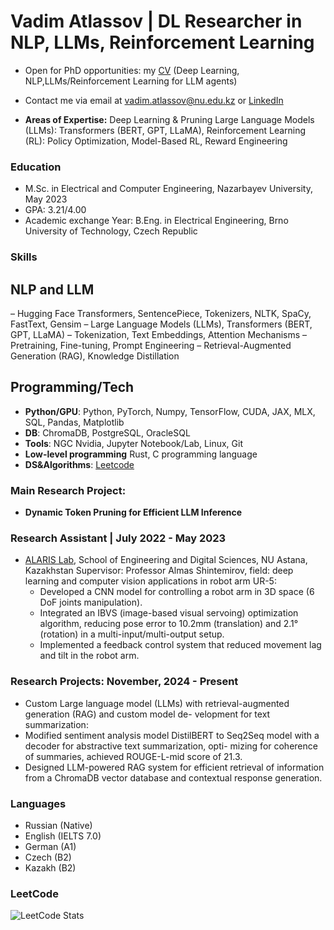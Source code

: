 # Vadim Atlassov | DL Researcher in NLP, LLMs, Reinforcement Learning

 - Open for PhD opportunities: my [CV](https://github.com/Vadim-ATL/Vadim-ATL/blob/main/CV.pdf) (Deep Learning, NLP,LLMs/Reinforcement Learning for LLM agents)
 - Contact me via email at [vadim.atlassov@nu.edu.kz](mailto:vadim.atlassov@nu.edu.kz) or [LinkedIn](www.linkedin.com/in/vadim-atlassov)

- **Areas of Expertise:**
Deep Learning & Pruning Large Language Models (LLMs): Transformers (BERT, GPT, LLaMA), Reinforcement Learning (RL): Policy Optimization, Model-Based RL, Reward Engineering

### Education
-  M.Sc. in Electrical and Computer Engineering, Nazarbayev University, May 2023
-  GPA: 3.21/4.00
-  Academic exchange Year: B.Eng. in Electrical Engineering, Brno University of Technology, Czech Republic

### Skills

## NLP and LLM
– Hugging Face Transformers, SentencePiece, Tokenizers, NLTK, SpaCy, FastText, Gensim
– Large Language Models (LLMs), Transformers (BERT, GPT, LLaMA)
– Tokenization, Text Embeddings, Attention Mechanisms
– Pretraining, Fine-tuning, Prompt Engineering
– Retrieval-Augmented Generation (RAG), Knowledge Distillation

## Programming/Tech
- **Python/GPU**: Python, PyTorch, Numpy, TensorFlow, CUDA, JAX, MLX, SQL, Pandas, Matplotlib
- **DB**: ChromaDB, PostgreSQL, OracleSQL
- **Tools**: NGC Nvidia, Jupyter Notebook/Lab, Linux, Git
- **Low-level programming** Rust, C programming language
- **DS&Algorithms**: [Leetcode](https://leetcode.com/u/user8713iN/)

### Main Research Project:
 - **Dynamic Token Pruning for Efficient LLM Inference**

### Research Assistant | July 2022 - May 2023
- [ALARIS Lab](https://www.alaris.kz/), School of Engineering and Digital Sciences, NU Astana, Kazakhstan
    Supervisor: Professor Almas Shintemirov, field: deep learning and computer vision applications in robot arm UR-5:
  - Developed a CNN model for controlling a robot arm in 3D space (6 DoF joints manipulation).
  - Integrated an IBVS (image-based visual servoing) optimization algorithm, reducing pose error to 10.2mm
    (translation) and 2.1° (rotation) in a multi-input/multi-output setup.
  - Implemented a feedback control system that reduced movement lag and tilt in the robot arm.

### Research Projects: November, 2024 - Present
- Custom Large language model (LLMs) with retrieval-augmented generation (RAG) and custom model de-
velopment for text summarization:
- Modified sentiment analysis model DistilBERT to Seq2Seq model with a decoder for abstractive text summarization, opti-
mizing for coherence of summaries, achieved ROUGE-L-mid score of 21.3.
- Designed LLM-powered RAG system for efficient retrieval of information from a ChromaDB
vector database and contextual response generation.

### Languages

- Russian (Native)
- English (IELTS 7.0)
- German (A1)
- Czech (B2)
- Kazakh (B2)

### LeetCode
![LeetCode Stats](https://leetcode-stats.vercel.app/api?username=Vadim-ATL&theme=Dark)
